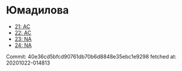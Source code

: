 # Юмадилова
- [21: AC](21.md)
- [22: AC](22.md)
- [23: NA](23.md)
- [24: NA](24.md)

Commit: 40e36cd5bfcd90761db70b6d8848e35ebc1e9298
 fetched at: 20201022-014813
